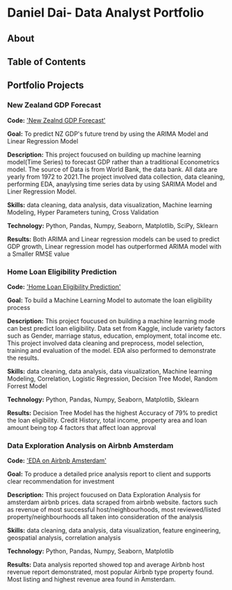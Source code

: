# Daniel Dai- Data Analyst Portfolio
## About

## Table of Contents
## Portfolio Projects
### New Zealand GDP Forecast
**Code:** ['New Zealnd GDP Forecast'](https://github.com/dandai509/IOD/blob/main/Capstone%20project-%20NZ%20GDP%20Forecasting(Final).ipynb)

**Goal:** To predict NZ GDP's future trend by using the ARIMA Model and Linear Regression Model

**Description:** This project foucused on building up machine learning model(Time Series) to forecast GDP rather than a traditional Econometrics model. The source of Data is from World Bank, the data bank. All data are yearly from 1972 to 2021.The project involved data collection, data cleaning, performing EDA, anaylysing time series data by using SARIMA Model and Liner Regression Model.

**Skills:** data cleaning, data analysis, data visualization, Machine learning Modeling, Hyper Parameters tuning, Cross Validation

**Technology:** Python, Pandas, Numpy, Seaborn, Matplotlib, SciPy, Sklearn

**Results:** Both ARIMA and Linear regression models can be used to predict GDP growth, Linear regression model has outperformed ARIMA model with a Smaller RMSE value 

### Home Loan Eligibility Prediction
**Code:** ['Home Loan Eligibility Prediction'](https://github.com/dandai509/Data-Analysis-Portfolio/blob/main/Mini%20Project%203%20-%20Home%20Loan%20Prediction.ipynb)

**Goal:** To build a Machine Learning Model to automate the loan eligibility process

**Description:** This project foucused on building a machine learning mode can best predict loan eligibility. Data set from Kaggle, include variety factors such as Gender, marriage status, education, employment, total income etc. This project involved data cleaning and preprocess, model selection, training and evaluation of the model. EDA also performed to demonstrate the results.

**Skills:** data cleaning, data analysis, data visualization, Machine learning Modeling, Correlation, Logistic Regression, Decision Tree Model, Random Forrest Model

**Technology:** Python, Pandas, Numpy, Seaborn, Matplotlib, Sklearn

**Results:** Decision Tree Model has the highest Accuracy of 79% to predict the loan eligibility. Credit History, total income, property area and loan amount being top 4 factors that affect loan approval


### Data Exploration Analysis on Airbnb Amsterdam
**Code:** ['EDA on Airbnb Amsterdam'](https://github.com/dandai509/Data-Analysis-Portfolio/blob/main/Mini%20project.ipynb)

**Goal:** To produce a detailed price analysis report to client and supports clear recommendation for investment

**Description:** This project foucused on Data Exploration Analysis for amsterdam airbnb prices. data scraped from airbnb website. factors such as revenue of most successful host/neighbourhoods, most reviewed/listed property/neighbourhoods all taken into consideration of the analysis

**Skills:** data cleaning, data analysis, data visualization, feature engineering, geospatial analysis, correlation analysis

**Technology:** Python, Pandas, Numpy, Seaborn, Matplotlib

**Results:** Data analysis reported showed top and average Airbnb host revenue report demonstrated, most popular Airbnb type property found. Most listing and highest revenue area found in Amsterdam. 

